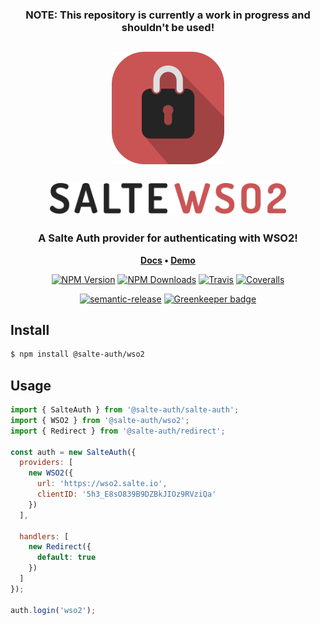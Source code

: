 <h3 align="center">
	NOTE: This repository is currently a work in progress and shouldn't be used!
</h3>

<h2 align="center">
  <div>
    <a href="https://github.com/salte-auth/wso2">
      <img height="180px" src="https://raw.githubusercontent.com/salte-auth/logos/master/images/logo.svg?sanitize=true">
      <br>
      <br>
      <img height="50px" src="https://raw.githubusercontent.com/salte-auth/logos/master/images/%40salte-auth/wso2.svg?sanitize=true">
    </a>
  </div>
</h2>

<h3 align="center">
	A Salte Auth provider for authenticating with WSO2!
</h3>

<p align="center">
	<strong>
		<a href="https://salte-auth.github.io/salte-auth">Docs</a>
		•
		<a href="https://salte-auth-demo.glitch.me">Demo</a>
	</strong>
</p>

<div align="center">

  [![NPM Version][npm-version-image]][npm-url]
  [![NPM Downloads][npm-downloads-image]][npm-url]
  [![Travis][travis-ci-image]][travis-ci-url]
  [![Coveralls][coveralls-image]][coveralls-url]

  [![semantic-release][semantic-release-image]][semantic-release-url]
  [![Greenkeeper badge][greenkeeper-image]][greenkeeper-url]

</div>

## Install

```sh
$ npm install @salte-auth/wso2
```

## Usage

```js
import { SalteAuth } from '@salte-auth/salte-auth';
import { WSO2 } from '@salte-auth/wso2';
import { Redirect } from '@salte-auth/redirect';

const auth = new SalteAuth({
  providers: [
    new WSO2({
      url: 'https://wso2.salte.io',
      clientID: '5h3_E8sO839B9DZBkJIOz9RVziQa'
    })
  ],

  handlers: [
    new Redirect({
      default: true
    })
  ]
});

auth.login('wso2');
```

[npm-version-image]: https://img.shields.io/npm/v/@salte-auth/wso2.svg?style=flat
[npm-downloads-image]: https://img.shields.io/npm/dm/@salte-auth/wso2.svg?style=flat
[npm-url]: https://npmjs.org/package/@salte-auth/wso2

[travis-ci-image]: https://img.shields.io/travis/com/salte-auth/wso2/master.svg?style=flat
[travis-ci-url]: https://travis-ci.com/salte-auth/wso2

[coveralls-image]: https://img.shields.io/coveralls/salte-auth/wso2/master.svg
[coveralls-url]: https://coveralls.io/github/salte-auth/wso2?branch=master

[commitizen-image]: https://img.shields.io/badge/commitizen-friendly-brightgreen.svg
[commitizen-url]: https://commitizen.github.io/cz-cli/

[semantic-release-url]: https://github.com/semantic-release/semantic-release
[semantic-release-image]: https://img.shields.io/badge/%20%20%F0%9F%93%A6%F0%9F%9A%80-semantic--release-e10079.svg

[greenkeeper-image]: https://badges.greenkeeper.io/salte-auth/wso2.svg
[greenkeeper-url]: https://greenkeeper.io
